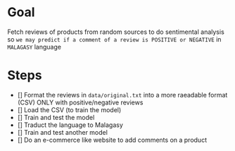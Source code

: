 # Goal
Fetch reviews of products from random sources to do sentimental analysis so `we may predict if a comment of a review is POSITIVE or NEGATIVE` in `MALAGASY` language

# Steps
- [] Format the reviews in `data/original.txt` into a more raeadable format (CSV) ONLY with positive/negative reviews
- [] Load the CSV (to train the model)
- [] Train and test the model
- [] Traduct the language to Malagasy
- [] Train and test another model
- [] Do an e-commerce like website to add comments on a product